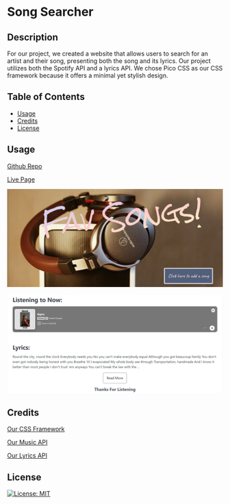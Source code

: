 # Song Searcher

## Description

For our project, we created a website that allows users to search for an artist and their song, presenting both the song and its lyrics. Our project utilizes both the Spotify API and a lyrics API. We chose Pico CSS as our CSS framework because it offers a minimal yet stylish design.

## Table of Contents

- [Usage](#usage)
- [Credits](#credits)
- [License](#license)


## Usage

<a href="https://github.com/JoseGuache/Project1.git">Github Repo</a>

<a href="https://joseguache.github.io/Project1/">Live Page</a>

![alt text](./assets/images/HomepageScreenshot.png)

![alt text](./assets/images/MainPageScreenshot.png)

## Credits

<a href="https://picocss.com/">Our CSS Framework</a>

<a href="https://rapidapi.com/Glavier/api/spotify23/playground/apiendpoint_1dc51f1b-a2c6-4f9a-9c6c-32019c7301b2">Our Music API</a>

<a href="https://www.postman.com/cs-demo/public-rest-apis/request/algu09l/lyrics-search?tab=overview">Our Lyrics API</a>

## License

[![License: MIT](https://img.shields.io/badge/License-MIT-yellow.svg)](https://opensource.org/licenses/MIT)